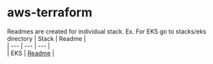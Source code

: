 # aws-terraform

Readmes are created for individual stack. Ex. For EKS go to stacks/eks directory
| Stack | Readme |   
| --- | --- | --- |  
| EKS | [Readme](./stacks/eks/Readme.md) | 


